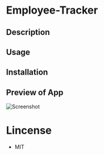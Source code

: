# Employee-Tracker

## Description


## Usage


## Installation


## Preview of App 


![Screenshot](APPIMAGE.jpg)

# Lincense
* MIT